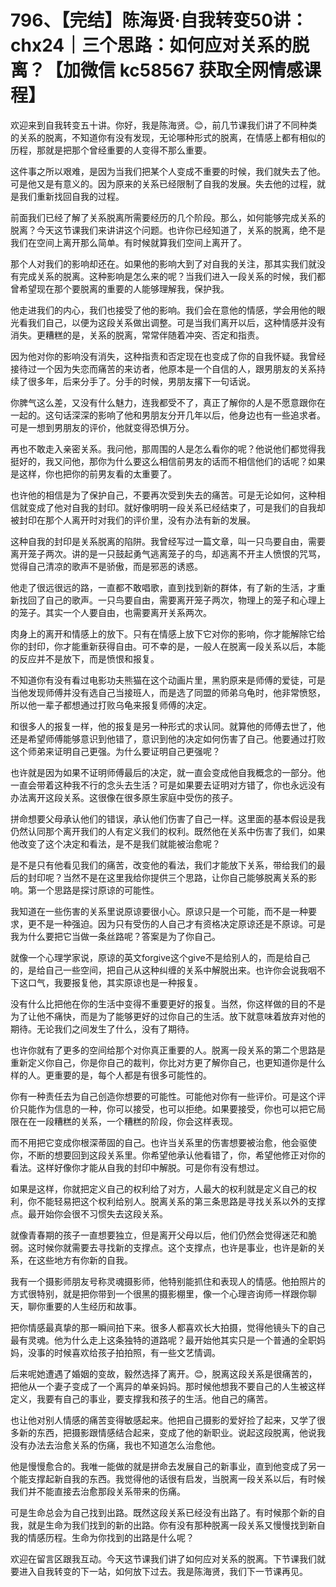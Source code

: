 # 796、【完结】陈海贤·自我转变50讲：chx24｜三个思路：如何应对关系的脱离？【加微信 kc58567 获取全网情感课程】

欢迎来到自我转变五十讲。你好，我是陈海贤。😊，前几节课我们讲了不同种类的关系的脱离，不知道你有没有发现，无论哪种形式的脱离，在情感上都有相似的历程，那就是把那个曾经重要的人变得不那么重要。

这件事之所以艰难，是因为当我们把某个人变成不重要的时候，我们就失去了他。可是他又是有意义的。因为原来的关系已经限制了自我的发展。失去他的过程，就是我们重新找回自我的过程。

前面我们已经了解了关系脱离所需要经历的几个阶段。那么，如何能够完成关系的脱离？今天这节课我们来讲讲这个问题。也许你已经知道了，关系的脱离，绝不是我们在空间上离开那么简单。有时候就算我们空间上离开了。

那个人对我们的影响却还在。如果他的影响大到了对自我的关注，那其实我们就没有完成关系的脱离。这种影响是怎么来的呢？当我们进入一段关系的时候，我们都曾希望现在那个要脱离的重要的人能够理解我，保护我。

他走进我们的内心，我们也接受了他的影响。我们会在意他的情感，学会用他的眼光看我们自己，以便为这段关系做出调整。可是当我们离开以后，这种情感并没有消失。更糟糕的是，关系的脱离，常常伴随着冲突、否定和指责。

因为他对你的影响没有消失，这种指责和否定现在也变成了你的自我怀疑。我曾经接待过一个因为失恋而痛苦的来访者，他原本是一个自信的人，跟男朋友的关系持续了很多年，后来分手了。分手的时候，男朋友撂下一句话说。

你脾气这么差，又没有什么魅力，连我都受不了，真正了解你的人是不愿意跟你在一起的。这句话深深的影响了他和男朋友分开几年以后，他身边也有一些追求者。可是一想到男朋友的评价，他就变得恐惧万分。

再也不敢走入亲密关系。我问他，那周围的人是怎么看你的呢？他说他们都觉得我挺好的，我又问他，那你为什么要这么相信前男友的话而不相信他们的话呢？如果是这样，你也把你的前男友看的太重要了。

也许他的相信是为了保护自己，不要再次受到失去的痛苦。可是无论如何，这种相信就变成了他对自我的封印。就好像明明一段关系已经结束了，可是我们的自我却被封印在那个人离开时对我们的评价里，没有办法有新的发展。

这种自我的封印是关系脱离的陷阱。我曾经写过一篇文章，叫一只鸟要自由，需要离开笼子两次。讲的是一只鼓起勇气逃离笼子的鸟，却逃离不开主人愤恨的咒骂，觉得自己清凉的歌声不是骄傲，而是邪恶的诱惑。

他走了很远很远的路，一直都不敢唱歌，直到找到新的群体，有了新的生活，才重新找回了自己的歌声。一只鸟要自由，需要离开笼子两次，物理上的笼子和心理上的笼子。其实一个人要自由，也需要离开关系两次。

肉身上的离开和情感上的放下。只有在情感上放下它对你的影响，你才能解除它给你的封印，你才能重新获得自由。可不幸的是，一般人在脱离一段关系以后，本能的反应并不是放下，而是愤恨和报复。

不知道你有没有看过电影功夫熊猫在这个动画片里，黑豹原来是师傅的爱徒，可是当他发现师傅并没有选自己当接班人，而是选了同盟的师弟乌龟时，他非常愤怒，所以他一辈子都想通过打败乌龟来报复师傅的决定。

和很多人的报复一样，他的报复是另一种形式的求认同。就算他的师傅去世了，他还是希望师傅能够意识到他错了，意识到他的决定如何伤害了自己。他要通过打败这个师弟来证明自己更强。为什么要证明自己更强呢？

也许就是因为如果不证明师傅最后的决定，就一直会变成他自我概念的一部分。他一直会带着这种我不行的念头去生活？可是如果要去证明对方错了，你也永远没有办法离开这段关系。这很像在很多原生家庭中受伤的孩子。

拼命想要父母承认他们的错误，承认他们伤害了自己一样。这里面的基本假设是我仍然认同那个离开我们的人有定义我们的权利。既然他在关系中伤害了我们，如果他改变了这个决定和看法，是不是我们就能被治愈呢？

是不是只有他看见我们的痛苦，改变他的看法，我们才能放下关系，带给我们的最后的封印呢？当然不是在这里我给你提供三个思路，让你自己能够脱离关系的影响。第一个思路是探讨原谅的可能性。

我知道在一些伤害的关系里说原谅要很小心。原谅只是一个可能，而不是一种要求，更不是一种强迫。因为只有受伤的人自己才有资格决定原谅还是不原谅。可是我为什么要把它当做一条丝路呢？答案是为了你自己。

就像一个心理学家说，原谅的英文forgive这个give不是给别人的，而是给自己的，是给自己一些空间，把自己从这种纠缠的关系中解脱出来。也许你会说我咽不下这口气，我要报复他，其实原谅也是一种报复。

没有什么比把他在你的生活中变得不重要更好的报复。当然，你这样做的目的不是为了让他不痛快，而是为了能够更好的过你自己的生活。放下就意味着放弃对他的期待。无论我们之间发生了什么，没有了期待。

也许你就有了更多的空间给那个对你真正重要的人。脱离一段关系的第二个思路是重新定义你自己，你是你自己的裁判，你比对方更了解你自己，也更知道你是什么样的人。更重要的是，每个人都是有很多可能性的。

你有一种责任去为自己创造你想要的可能性。可能他对你有一些评价。可是这个评价只能作为信息的一种，你可以接受，也可以拒绝。如果要接受，你也可以把它局限在在一段糟糕的关系，一个糟糕的阶段，你会这样表现。

而不用把它变成你根深蒂固的自己。也许当关系里的伤害想要被治愈，他会驱使你，不断的想要回到这段关系里。你希望他承认他看错了，你，希望他修正对你的看法。这样好像你才能从自我的封印中解脱。可是你有没有想过。

如果是这样，你就把定义自己的权利给了对方，人最大的权利就是定义自己的权利，你不能轻易把这个权利给别人。脱离关系的第三条思路是寻找关系以外的支撑点。最开始你会很不习惯失去这段关系。

就像青春期的孩子一直想要独立，但是离开父母以后，他们仍然会觉得迷茫和脆弱。这时候你就需要去寻找新的支撑点。这个支撑点，也许是事业，也许是新的关系，在这些地方有你新的自我。

我有一个摄影师朋友号称灵魂摄影师，他特别能抓住和表现人的情感。他拍照片的方式很特别，就是把你带到一个很黑的摄影棚里，像一个心理咨询师一样跟你聊天，聊你重要的人生经历和故事。

把你情感最真挚的那一瞬间拍下来。很多人都喜欢长大拍摄，觉得他镜头下的自己最有灵魂。他为什么走上这条独特的道路呢？最开始他其实只是一个普通的全职妈妈，没事的时候喜欢给孩子拍拍照，有一些文艺情调。

后来呢她遭遇了婚姻的变故，毅然选择了离开。😊，脱离这段关系是很痛苦的，把他从一个妻子变成了一个离异的单亲妈妈。那时候他想我不要自己的人生被这样定义，我要有自己的事业，要支撑我和孩子的生活。他自己的痛苦。

也让他对别人情感的痛苦变得敏感起来。他把自己摄影的爱好捡了起来，又学了很多新的东西，把摄影跟情感结合起来，变成了他的新职业。说起这段脱离，他说我没有办法去治愈关系的伤痛，我也不知道怎么治愈他。

他是慢慢愈合的。我唯一能做的就是拼命去发展自己的新事业，直到他变成了另一个能支撑起新自我的东西。我觉得他的话很有启发，当脱离一段关系以后，有时候我们并不能直接去治愈那段关系带来的伤痛。

可是生命总会为自己找到出路。既然这段关系已经没有出路了。有时候那个新的自我，就是生命为我们找到的新的出路。你有没有那种脱离一段关系又慢慢找到新自我的情感历程。生命为你找到的出路是什么呢？

欢迎在留言区跟我互动。今天这节课我们讲了如何应对关系的脱离。下节课我们就要进入自我转变的下一站，如何放下过去。我是陈海贤，我们下一节课再见。

